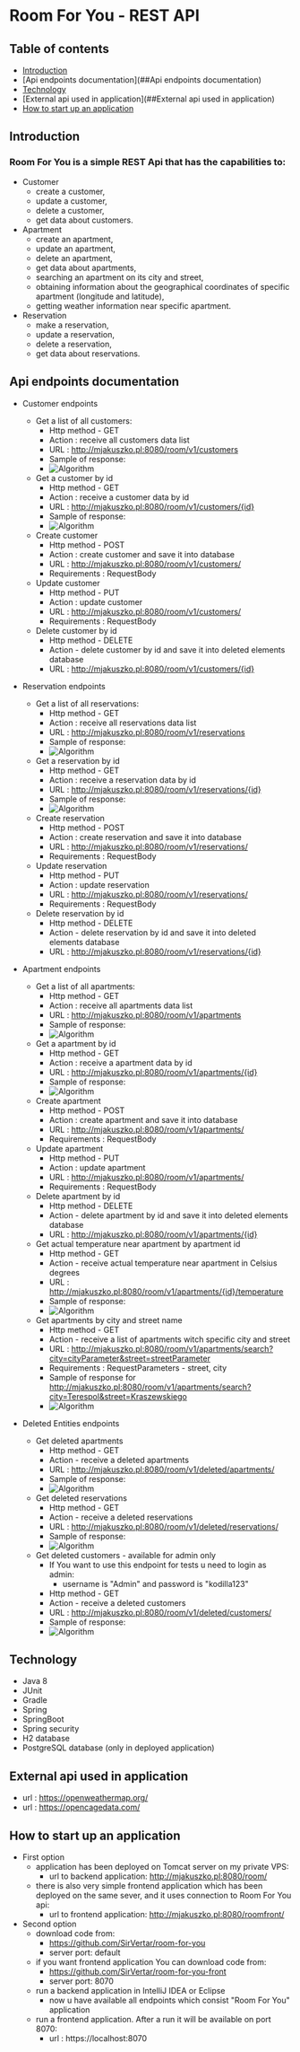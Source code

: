 # Room For You - REST API

## Table of contents
* [Introduction](##Introduction)
* [Api endpoints documentation](##Api endpoints documentation)
* [Technology](##Technology)
* [External api used in application](##External api used in application)
* [How to start up an application](##HowToStartUpAnApplication)

## Introduction
### Room For You is a simple REST Api that has the capabilities to:
* Customer
    * create a customer,
    * update a customer,
    * delete a customer,
    * get data about customers.
* Apartment
    * create an apartment,
    * update an apartment,
    * delete an apartment,
    * get data about apartments, 
    * searching an apartment on its city and street,
    * obtaining information about the geographical coordinates of specific apartment (longitude and latitude),
    * getting weather information near specific apartment.
* Reservation
    * make a reservation,
    * update a reservation,
    * delete a reservation,
    * get data about reservations.

## Api endpoints documentation
* Customer endpoints
    * Get a list of all customers:
        * Http method - GET
        * Action : receive all customers data list
        * URL : http://mjakuszko.pl:8080/room/v1/customers
        * Sample of response:
        * ![Algorithm](src/main/resources/img/ListCustomersResponse.png)
    * Get a customer by id
        * Http method - GET
        * Action : receive a customer data by id
        * URL : http://mjakuszko.pl:8080/room/v1/customers/{id}
        * Sample of response:
        * ![Algorithm](src/main/resources/img/GetCustomer.png)
    * Create customer
        * Http method - POST
        * Action : create customer and save it into database
        * URL : http://mjakuszko.pl:8080/room/v1/customers/
        * Requirements : RequestBody
    * Update customer
        * Http method - PUT
        * Action : update customer
        * URL : http://mjakuszko.pl:8080/room/v1/customers/
        * Requirements : RequestBody
    * Delete customer by id
        * Http method - DELETE
        * Action - delete customer by id and save it into deleted elements database
        * URL : http://mjakuszko.pl:8080/room/v1/customers/{id}
        
* Reservation endpoints
    * Get a list of all reservations:
        * Http method - GET
        * Action : receive all reservations data list
        * URL : http://mjakuszko.pl:8080/room/v1/reservations
        * Sample of response:
        * ![Algorithm](src/main/resources/img/ListReservationsResponse.png)
    * Get a reservation by id
        * Http method - GET
        * Action : receive a reservation data by id
        * URL : http://mjakuszko.pl:8080/room/v1/reservations/{id}
        * Sample of response:
        * ![Algorithm](src/main/resources/img/GetReservation.png)
    * Create reservation
        * Http method - POST
        * Action : create reservation and save it into database
        * URL : http://mjakuszko.pl:8080/room/v1/reservations/
        * Requirements : RequestBody
    * Update reservation
        * Http method - PUT
        * Action : update reservation
        * URL : http://mjakuszko.pl:8080/room/v1/reservations/
        * Requirements : RequestBody
    * Delete reservation by id
        * Http method - DELETE
        * Action - delete reservation by id and save it into deleted elements database
        * URL : http://mjakuszko.pl:8080/room/v1/reservations/{id}
        
* Apartment endpoints
    * Get a list of all apartments:
        * Http method - GET
        * Action : receive all apartments data list
        * URL : http://mjakuszko.pl:8080/room/v1/apartments
        * Sample of response:
        * ![Algorithm](src/main/resources/img/ListApartmentsResponse.png)
    * Get a apartment by id
        * Http method - GET
        * Action : receive a apartment data by id
        * URL : http://mjakuszko.pl:8080/room/v1/apartments/{id}
        * Sample of response:
        * ![Algorithm](src/main/resources/img/GetApartment.png)
    * Create apartment
        * Http method - POST
        * Action : create apartment and save it into database
        * URL : http://mjakuszko.pl:8080/room/v1/apartments/
        * Requirements : RequestBody
    * Update apartment
        * Http method - PUT
        * Action : update apartment
        * URL : http://mjakuszko.pl:8080/room/v1/apartments/
        * Requirements : RequestBody
    * Delete apartment by id
        * Http method - DELETE
        * Action - delete apartment by id and save it into deleted elements database
        * URL : http://mjakuszko.pl:8080/room/v1/apartments/{id}
    * Get actual temperature near apartment by apartment id
        * Http method - GET
        * Action - receive actual temperature near apartment in Celsius degrees
        * URL : http://mjakuszko.pl:8080/room/v1/apartments/{id}/temperature
        * Sample of response:
        * ![Algorithm](src/main/resources/img/Temperature.png)
    * Get apartments by city and street name
        * Http method - GET
        * Action - receive a list of apartments witch specific city and street 
        * URL : http://mjakuszko.pl:8080/room/v1/apartments/search?city=cityParameter&street=streetParameter
        * Requirements : RequestParameters - street, city
        * Sample of response for http://mjakuszko.pl:8080/room/v1/apartments/search?city=Terespol&street=Kraszewskiego
        * ![Algorithm](src/main/resources/img/CityStreet.png)
        
* Deleted Entities endpoints
    * Get deleted apartments
        * Http method - GET
        * Action - receive a deleted apartments
        * URL : http://mjakuszko.pl:8080/room/v1/deleted/apartments/
        * Sample of response:
        * ![Algorithm](src/main/resources/img/DeletedApartments.png)
    * Get deleted reservations
        * Http method - GET
        * Action - receive a deleted reservations
        * URL : http://mjakuszko.pl:8080/room/v1/deleted/reservations/
        * Sample of response:
        * ![Algorithm](src/main/resources/img/DeletedReservations.png)
    * Get deleted customers - available for admin only
        * If You want to use this endpoint for tests u need to login as admin: 
            * username is "Admin" and password is "kodilla123"
        * Http method - GET
        * Action - receive a deleted customers
        * URL : http://mjakuszko.pl:8080/room/v1/deleted/customers/
        * Sample of response:
        * ![Algorithm](src/main/resources/img/DeletedCustomers.png)
        
## Technology
- Java 8
- JUnit
- Gradle
- Spring
- SpringBoot
- Spring security
- H2 database
- PostgreSQL database (only in deployed application)

## External api used in application
- url : https://openweathermap.org/
- url : https://opencagedata.com/

## How to start up an application
* First option
    * application has been deployed on Tomcat server on my private VPS:
        * url to backend application: http://mjakuszko.pl:8080/room/
    * there is also very simple frontend application which has been deployed on the same sever, and it uses connection
    to Room For You api:
        * url to frontend application: http://mjakuszko.pl:8080/roomfront/
* Second option
    * download code from: 
        * https://github.com/SirVertar/room-for-you
        * server port: default
    * if you want frontend application You can download code from:
        * https://github.com/SirVertar/room-for-you-front
        * server port: 8070
    * run a backend application in IntelliJ IDEA or Eclipse
        * now u have available all endpoints which consist "Room For You" application 
    * run a frontend application. After a run it will be available on port 8070:
        * url : https://localhost:8070
